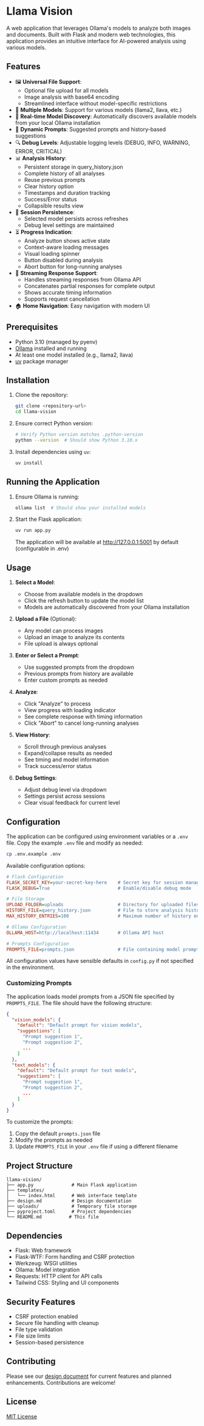 # Llama Vision

A web application that leverages Ollama's models to analyze both images and documents. Built with Flask and modern web technologies, this application provides an intuitive interface for AI-powered analysis using various models.

## Features

- 🖼️ **Universal File Support**: 
  - Optional file upload for all models
  - Image analysis with base64 encoding
  - Streamlined interface without model-specific restrictions
- 🤖 **Multiple Models**: Support for various models (llama2, llava, etc.)
- 🔄 **Real-time Model Discovery**: Automatically discovers available models from your local Ollama installation
- 📝 **Dynamic Prompts**: Suggested prompts and history-based suggestions
- 🔍 **Debug Levels**: Adjustable logging levels (DEBUG, INFO, WARNING, ERROR, CRITICAL)
- 📊 **Analysis History**: 
  - Persistent storage in query_history.json
  - Complete history of all analyses
  - Reuse previous prompts
  - Clear history option
  - Timestamps and duration tracking
  - Success/Error status
  - Collapsible results view
- 💾 **Session Persistence**: 
  - Selected model persists across refreshes
  - Debug level settings are maintained
- ⏳ **Progress Indication**: 
  - Analyze button shows active state
  - Context-aware loading messages
  - Visual loading spinner
  - Button disabled during analysis
  - Abort button for long-running analyses
- 🔁 **Streaming Response Support**: 
  - Handles streaming responses from Ollama API
  - Concatenates partial responses for complete output
  - Shows accurate timing information
  - Supports request cancellation
- 🏠 **Home Navigation**: Easy navigation with modern UI

## Prerequisites

- Python 3.10 (managed by pyenv)
- [Ollama](https://ollama.ai/) installed and running
- At least one model installed (e.g., llama2, llava)
- [uv](https://astral.sh/uv) package manager

## Installation

1. Clone the repository:
   ```bash
   git clone <repository-url>
   cd llama-vision
   ```

2. Ensure correct Python version:
   ```bash
   # Verify Python version matches .python-version
   python --version  # Should show Python 3.10.x
   ```

3. Install dependencies using `uv`:
   ```bash
   uv install
   ```

## Running the Application

1. Ensure Ollama is running:
   ```bash
   ollama list  # Should show your installed models
   ```

2. Start the Flask application:
   ```bash
   uv run app.py
   ```
   The application will be available at http://127.0.0.1:5001 by default (configurable in .env)

## Usage

1. **Select a Model**:
   - Choose from available models in the dropdown
   - Click the refresh button to update the model list
   - Models are automatically discovered from your Ollama installation

2. **Upload a File** (Optional):
   - Any model can process images
   - Upload an image to analyze its contents
   - File upload is always optional

3. **Enter or Select a Prompt**:
   - Use suggested prompts from the dropdown
   - Previous prompts from history are available
   - Enter custom prompts as needed

4. **Analyze**:
   - Click "Analyze" to process
   - View progress with loading indicator
   - See complete response with timing information
   - Click "Abort" to cancel long-running analyses

5. **View History**:
   - Scroll through previous analyses
   - Expand/collapse results as needed
   - See timing and model information
   - Track success/error status

6. **Debug Settings**:
   - Adjust debug level via dropdown
   - Settings persist across sessions
   - Clear visual feedback for current level

## Configuration

The application can be configured using environment variables or a `.env` file. Copy the example `.env` file and modify as needed:

```bash
cp .env.example .env
```

Available configuration options:

```ini
# Flask Configuration
FLASK_SECRET_KEY=your-secret-key-here    # Secret key for session management
FLASK_DEBUG=True                         # Enable/disable debug mode

# File Storage
UPLOAD_FOLDER=uploads                    # Directory for uploaded files
HISTORY_FILE=query_history.json          # File to store analysis history
MAX_HISTORY_ENTRIES=100                  # Maximum number of history entries to keep

# Ollama Configuration
OLLAMA_HOST=http://localhost:11434       # Ollama API host

# Prompts Configuration
PROMPTS_FILE=prompts.json                # File containing model prompts
```

All configuration values have sensible defaults in `config.py` if not specified in the environment.

### Customizing Prompts

The application loads model prompts from a JSON file specified by `PROMPTS_FILE`. The file should have the following structure:

```json
{
  "vision_models": {
    "default": "Default prompt for vision models",
    "suggestions": [
      "Prompt suggestion 1",
      "Prompt suggestion 2",
      ...
    ]
  },
  "text_models": {
    "default": "Default prompt for text models",
    "suggestions": [
      "Prompt suggestion 1",
      "Prompt suggestion 2",
      ...
    ]
  }
}
```

To customize the prompts:
1. Copy the default `prompts.json` file
2. Modify the prompts as needed
3. Update `PROMPTS_FILE` in your `.env` file if using a different filename

## Project Structure

```
llama-vision/
├── app.py              # Main Flask application
├── templates/
│   └── index.html      # Web interface template
├── design.md           # Design documentation
├── uploads/            # Temporary file storage
├── pyproject.toml      # Project dependencies
└── README.md          # This file
```

## Dependencies

- Flask: Web framework
- Flask-WTF: Form handling and CSRF protection
- Werkzeug: WSGI utilities
- Ollama: Model integration
- Requests: HTTP client for API calls
- Tailwind CSS: Styling and UI components

## Security Features

- CSRF protection enabled
- Secure file handling with cleanup
- File type validation
- File size limits
- Session-based persistence

## Contributing

Please see our [design document](design.md) for current features and planned enhancements. Contributions are welcome!

## License

[MIT License](LICENSE)